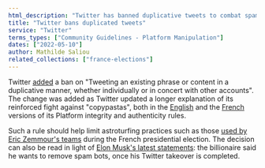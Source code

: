 ```yaml
---
html_description: "Twitter has banned duplicative tweets to combat spam and astroturfing, aligning with Elon Musk’s plan to remove spam bots after his acquisition."
title: "Twitter bans duplicated tweets"
service: "Twitter"
terms_types: ["Community Guidelines - Platform Manipulation"]
dates: ["2022-05-10"]
author: Mathilde Saliou
related_collections: ["france-elections"]
---
```


Twitter [added](https://github.com/OpenTermsArchive/france-elections-versions/commit/0bf0a8f85460f936781141bfaf764183867d0685) a ban on "Tweeting an existing phrase or content in a duplicative manner, whether individually or in concert with other accounts". The change was added as Twitter updated a longer explanation of its reinforced fight against "copypastas", both in the [English](https://help.twitter.com/en/rules-and-policies/copypasta-duplicate-content) and the [French](https://help.twitter.com/fr/rules-and-policies/copypasta-duplicate-content) versions of its Platform integrity and authenticity rules.

Such a rule should help limit astroturfing practices such as those [used by Eric Zemmour's teams](https://www.lemonde.fr/election-presidentielle-2022/video/2022/02/02/comment-des-militants-d-eric-zemmour-gonflent-artificiellement-la-presence-du-candidat-sur-twitter_6112033_6059010.html) during the French presidential election. The decision can also be read in light of [Elon Musk's latest statements](https://www.washingtonpost.com/technology/2022/05/08/musk-bots-on-twitter/): the billionaire said he wants to remove spam bots, once his Twitter takeover is completed.
